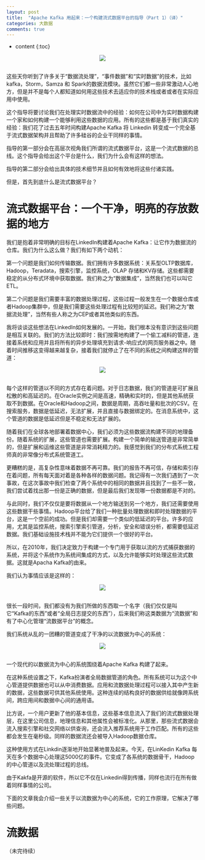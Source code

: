 ```yaml
---
layout: post
title:  "Apache Kafka 用起来：一个构建流式数据平台的指导（Part 1）（译）"
categories: 大数据
comments: true
---
```

* content
{:toc}


<div style="text-align:center; padding: 0px 0px 15px 0px">
<img src ="http://obqnhrdkl.bkt.clouddn.com/image/jpg/data-flow-ugly.png" /> </div>





这些天你听到了许多关于“数据流处理”，“事件数据”和“实时数据”的技术，比如 kafka，Storm，Samza 和 Spark的数据流模块。虽然它们都一些非常激动人心地方，但是并不是每个人都知道如何用这些技术去适应你的技术栈或者或者在实际应用中使用。

这个指导将要讨论我们在处理实时数据流中的经验：如何在公司中为实时数据构建一个家和如何构建一个能够利用这些数据的应用。所有的这些都是基于我们真实的经验：我们花了过去五年时间构建Apache Kafka 将 Linkedin 转变成一个完全基于流式数据架构并且帮助了许多硅谷的企业干同样的事情。

指导的第一部分会在高层次视角我们所谓的流式数据平台，这是一个流式数据的总线。这个指导会给出这个平台是什么，我们为什么会有这样的想法。

指导的第二部分会给出具体的技术细节并且如何有效地将这些付诸实践。

但是，首先到底什么是流式数据平台？

# 流式数据平台：一个干净，明亮的存放数据的地方

我们是抱着非常明确的目标在LinkedIn构建着Apache Kafka：让它作为数据流的仓库。我们为什么这么做？我们有如下两个动机：

第一个问题是我们如何传输数据。我们拥有许多数据系统：关系型OLTP数据库，Hadoop，Teradata，搜索引擎，监控系统，OLAP 存储和KV存储。这些都需要稳定的从分布式环境中获取数据。我们称之为“数据集成”，当然我们也可以叫它ETL。

第二个问题是我们需要丰富的数据处理过程，这些过程一般发生在一个数据仓库或者Hadoop集群中，但是我们需要这些处理过程有比较短的延迟。我们称之为“数据流处理”，当然有些人称之为CEP或者其他类似的东西。

我将谈谈这些想法在LinkedIn如何发展的。一开始，我们根本没有意识到这些问题是相互关联的。我们的方法比较即时：我们按需地构建了一个偷工减料的管道，连接着系统和应用并且将所有的异步处理填充到请求-响应式的网页服务器之中。随着时间推移这变得越来越复杂，接着我们就停止了在不同的系统之间构建这样的管道：


<div style="text-align:center; padding: 0px 0px 15px 0px"><img src ="http://obqnhrdkl.bkt.clouddn.com/image/jpg/data-flow-ugly.png" /></div>


每个这样的管道以不同的方式存在着问题。对于日志数据，我们的管道是可扩展且松散的和高延迟的。在Oracle实例之间是高速，精确和实时的，但是其他系统获取不到数据。在Oracle和Hadoop之间，数据是周期，高吞吐量和批次的CSV。在搜索服务，数据是低延迟，无法扩展，并且直接与数据绑定的。在消息系统中，这个管道的数据是低延迟但是不稳定和无法扩展的。

随着我们在全球各地部署着数据中心，我们必须为这些数据流构建不同的地理备份。随着系统的扩展，这些管道也需要扩展。构建一个简单的输送管道是非常简单的，但是扩展和运维这些管道是非常消耗精力的。我感觉到我们的分布式系统工程师真的非常像分布式系统管道工。

更糟糕的是，高复杂性意味着数据不再可靠。我们的报告不再可信，存储和索引存在着问题，所有每天面对着是各种各样的数据问题。我记得有一次我们遇到了一次事故，在这次事故中我们检查了两个系统中的相同的数据并且找到了一些不一致，我们尝试着找出那一份是正确的数据，但是最后我们发现哪一份数据都是不对的。

与此同时，我们不仅仅是要将数据从一个地方输送到另一个地方，我们还需要使用这些数据干些事情。Hadoop平台给了我们一种批量处理数据和即时处理数据的平台，这是一个空前的成功。但是我们却需要一个类似的低延迟的平台。许多的应用，尤其是监控系统，搜索引擎索引管道，分析，安全和错误分析，都需要低延迟数据。我们基础设施技术栈并不能为它们提供一个很好的平台。

所以，在2010年，我们决定致力于构建一个专门用于获取以流的方式捕获数据的系统，并将这个系统作为系统间集成的方式，以及允许能够实时处理这些流式数据。这就是Apacha Kafka的由来。

我们认为事情应该是这样的：

<div style="text-align:center; padding: 0px 0px 15px 0px"><img src ="http://obqnhrdkl.bkt.clouddn.com/image/jpg/stream_data_platform.png" /></div>


很长一段时间，我们都没有为我们所做的东西取一个名字（我们仅仅是叫它“Kafka的东西”或者“全局日志提交的东西”），后来我们称这类数据为“流数据”和有了中心化管理“流数据平台”的概念。

我们系统从乱的一团糟的管道变成了干净的以流数据为中心的系统：
<div style="text-align:center; padding: 0px 0px 15px 0px"><img src ="http://obqnhrdkl.bkt.clouddn.com/image/jpg/stream-centric-architecture1.png" /></div>


一个现代的以数据流为中心的系统围绕着Apache Kafka 构建了起来。

在这种系统设置之下，Kafka扮演者全局数据管道的角色。所有系统可以为这个中心管道提供数据也可以从中消费数据。应用和流数据处理过程可以接入其中产生新的数据，这些数据可供其他系统使用。这种连续的结构良好的数据供给就像跨系统间，跨应用间和数据中心间的通用语。

比方说，一个用户更新了他的基本信息，这些基本信息流入了我们的流式数据处理层，在这里公司信息，地理信息和其他属性会被标准化。从那里，那些流式数据会流入搜索引擎和社交网络以供查询，还会流入推荐系统用于工作匹配。所有的这些都会发生在毫秒级。同样的数据流还会被导入Hadoop数据仓库。

这种使用方式在Linkdin逐渐地开始显著地普及起来。今天，在LinKedin Kafka 每天在多个数据中心处理这5000亿的事件。它变成了各系统的数据骨干，Hadoop的中心管道以及流处理过程的总线。

由于Kakfa是开源的软件，所以它不仅在Linkedin得到传播，同样也流行在所有做着同样事情的公司。

下面的文章我会介绍一些关于以流数据为中心的系统，它的工作原理，它解决了哪些问题。

# 流数据

（未完待续）